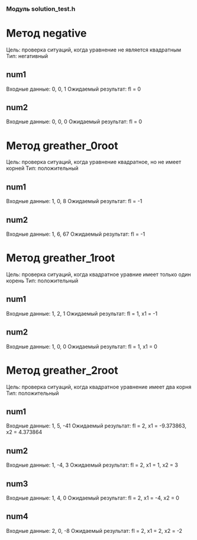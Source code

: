 ### Модуль solution_test.h 
# Метод negative
Цель: проверка ситуаций, когда уравнение не является квадратным
Тип: негативный
## num1
Входные данные: 0, 0, 1
Ожидаемый результат: fl = 0
## num2
Входные данные: 0, 0, 0
Ожидаемый результат: fl = 0
# Метод greather_0root
Цель: проверка ситуаций, когда уравнение квадратное, но не имеет корней
Тип: положительный
## num1
Входные данные: 1, 0, 8
Ожидаемый результат: fl = -1
## num2
Входные данные: 1, 6, 67
Ожидаемый результат: fl = -1
# Метод greather_1root
Цель: проверка ситуаций, когда квадратное уравние имеет только один корень
Тип: положительный
## num1
Входные данные: 1, 2, 1
Ожидаемый результат: fl = 1, x1 = -1
## num2
Входные данные: 1, 0, 0
Ожидаемый результат: fl = 1, x1 = 0
# Метод greather_2root
Цель: проверка ситуаций, когда квадратное уравнение имеет два корня
Тип: положительный
## num1
Входные данные: 1, 5, -41
Ожидаемый результат: fl = 2, x1 = -9.373863, x2 = 4.373864
## num2
Входные данные: 1, -4, 3
Ожидаемый результат: fl = 2, x1 = 1, x2 = 3
## num3
Входные данные: 1, 4, 0
Ожидаемый результат: fl = 2, x1 = -4, x2 = 0
## num4
Входные данные: 2, 0, -8
Ожидаемый результат: fl = 2, x1 = 2, x2 = -2
